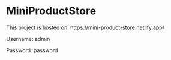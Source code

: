 # MiniProductStore

This project is hosted on: https://mini-product-store.netlify.app/

Username: admin

Password: password
